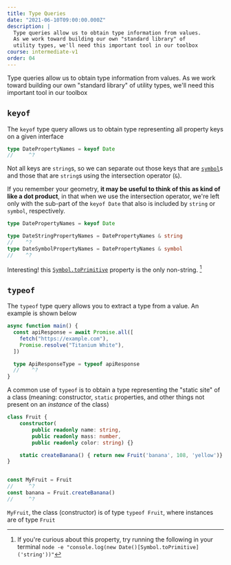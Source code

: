 ```yaml
---
title: Type Queries
date: "2021-06-10T09:00:00.000Z"
description: |
  Type queries allow us to obtain type information from values.
  As we work toward building our own "standard library" of 
  utility types, we'll need this important tool in our toolbox
course: intermediate-v1
order: 04
---
```


Type queries allow us to obtain type information from values.
As we work toward building our own "standard library" of
utility types, we'll need this important tool in our toolbox

## `keyof`

The `keyof` type query allows us to obtain type representing
all property keys on a given interface

```ts twoslash
type DatePropertyNames = keyof Date
//     ^?
```

Not all keys are `string`s, so we can separate out
those keys that are [`symbol`](https://developer.mozilla.org/en-US/docs/Web/JavaScript/Reference/Global_Objects/symbol)s and those that are `string`s
using the intersection operator (`&`).

If you remember your geometry, **it may be useful to think of this
as kind of like a dot product**, in that when we use the intersection
operator, we're left only with the sub-part of the `keyof Date`
that also is included by `string` or `symbol`, respectively.

```ts twoslash
type DatePropertyNames = keyof Date

type DateStringPropertyNames = DatePropertyNames & string
//    ^?
type DateSymbolPropertyNames = DatePropertyNames & symbol
//    ^?
```

Interesting! this [`Symbol.toPrimitive`](https://developer.mozilla.org/en-US/docs/Web/JavaScript/Reference/Global_Objects/Symbol/toPrimitive) property
is the only non-string. [^1]

## `typeof`

The `typeof` type query allows you to extract a type from a value. An example is shown below

```ts twoslash
async function main() {
  const apiResponse = await Promise.all([
    fetch("https://example.com"),
    Promise.resolve("Titanium White"),
  ])

  type ApiResponseType = typeof apiResponse
  //    ^?
}
```

A common use of `typeof` is to obtain a type representing the "static site" of a class (meaning: constructor, `static` properties, and other things not present on an _instance_ of the class)

```ts twoslash
class Fruit {
    constructor(
        public readonly name: string,
        public readonly mass: number,
        public readonly color: string) {}

    static createBanana() { return new Fruit('banana', 108, 'yellow')}
}


const MyFruit = Fruit
//     ^?
const banana = Fruit.createBanana()
//     ^?
```
`MyFruit`, the class (constructor) is of type `typeof Fruit`, where instances are of type `Fruit`


[^1]: If you're curious about this property, try running the following in your terminal `node -e "console.log(new Date()[Symbol.toPrimitive]('string'))"`
